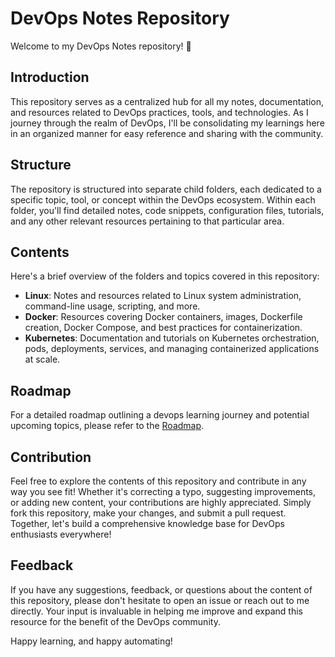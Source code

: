# DevOps Notes Repository

Welcome to my DevOps Notes repository! 🚀

## Introduction

This repository serves as a centralized hub for all my notes, documentation, and resources related to DevOps practices, tools, and technologies. As I journey through the realm of DevOps, I'll be consolidating my learnings here in an organized manner for easy reference and sharing with the community.

## Structure

The repository is structured into separate child folders, each dedicated to a specific topic, tool, or concept within the DevOps ecosystem. Within each folder, you'll find detailed notes, code snippets, configuration files, tutorials, and any other relevant resources pertaining to that particular area.

## Contents

Here's a brief overview of the folders and topics covered in this repository:

- **Linux**: Notes and resources related to Linux system administration, command-line usage, scripting, and more.
- **Docker**: Resources covering Docker containers, images, Dockerfile creation, Docker Compose, and best practices for containerization.
- **Kubernetes**: Documentation and tutorials on Kubernetes orchestration, pods, deployments, services, and managing containerized applications at scale.

## Roadmap

For a detailed roadmap outlining a devops learning journey and potential upcoming topics, please refer to the [Roadmap](roadmap.md).

## Contribution

Feel free to explore the contents of this repository and contribute in any way you see fit! Whether it's correcting a typo, suggesting improvements, or adding new content, your contributions are highly appreciated. Simply fork this repository, make your changes, and submit a pull request. Together, let's build a comprehensive knowledge base for DevOps enthusiasts everywhere!

## Feedback

If you have any suggestions, feedback, or questions about the content of this repository, please don't hesitate to open an issue or reach out to me directly. Your input is invaluable in helping me improve and expand this resource for the benefit of the DevOps community.

Happy learning, and happy automating!
